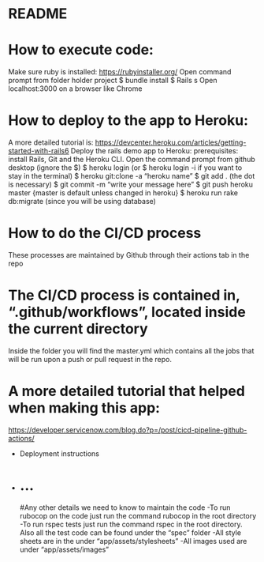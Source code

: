 # README

# How to execute code:

Make sure ruby is installed: https://rubyinstaller.org/
Open command prompt from folder holder project
$ bundle install
$ Rails s
Open localhost:3000 on a browser like Chrome

# How to deploy to the app to Heroku:

A more detailed tutorial is: https://devcenter.heroku.com/articles/getting-started-with-rails6
Deploy the rails demo app to Heroku:
prerequisites: install Rails, Git and the Heroku CLI.
Open the command prompt from github desktop (ignore the $)
$ heroku login (or $ heroku login -i if you want to stay in the terminal)
$ heroku git:clone -a “heroku name”
$ git add . (the dot is necessary)
$ git commit -m “write your message here”
$ git push heroku master {master is default unless changed in heroku}
$ heroku run rake db:migrate (since you will be using database)

# How to do the CI/CD process

These processes are maintained by Github through their actions tab in the repo

# The CI/CD process is contained in, “.github/workflows”, located inside the current directory

Inside the folder you will find the master.yml which contains all the jobs that will be run upon a push or pull request in the repo.

# A more detailed tutorial that helped when making this app:

https://developer.servicenow.com/blog.do?p=/post/cicd-pipeline-github-actions/

- Deployment instructions

- # ...
  #Any other details we need to know to maintain the code
  -To run rubocop on the code just run the command rubocop in the root directory
  -To run rspec tests just run the command rspec in the root directory. Also all the test code can be found under the “spec” folder
  -All style sheets are in the under “app/assets/stylesheets”
  -All images used are under “app/assets/images”

